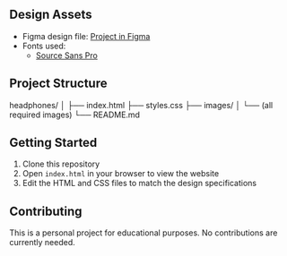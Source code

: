 ## Design Assets

- Figma design file: [Project in Figma](https://www.figma.com/file/kyCh81iR6Uq6gDTYPvBXhA/Holberton-School---Headphone-company)
- Fonts used: 
  - [Source Sans Pro](https://fonts.google.com/specimen/Source+Sans+Pro)

## Project Structure

headphones/
│
├── index.html
├── styles.css
├── images/
│ └── (all required images)
└── README.md

## Getting Started

1. Clone this repository
2. Open `index.html` in your browser to view the website
3. Edit the HTML and CSS files to match the design specifications

## Contributing

This is a personal project for educational purposes. No contributions are currently needed.